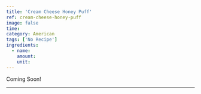 ```yaml
---
title: 'Cream Cheese Honey Puff'
ref: cream-cheese-honey-puff
image: false
time: 
category: American
tags: ['No Recipe']
ingredients:
  - name: 
    amount: 
    unit: 
---
```


Coming Soon!

---

